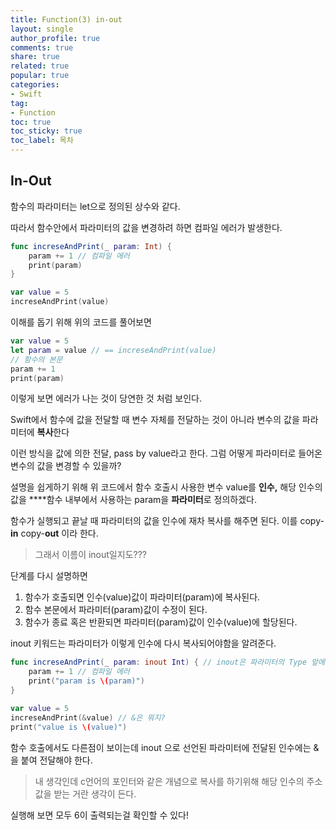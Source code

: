 ```yaml
---
title: Function(3) in-out
layout: single
author_profile: true
comments: true
share: true
related: true
popular: true
categories:
- Swift
tag:
- Function
toc: true
toc_sticky: true
toc_label: 목차
---
```


## In-Out

함수의 파라미터는 let으로 정의된 상수와 같다.

따라서 함수안에서 파라미터의 값을 변경하려 하면 컴파일 에러가 발생한다.

```swift
func increseAndPrint(_ param: Int) {
    param += 1 // 컴파일 에러
    print(param)
}

var value = 5
increseAndPrint(value)
```

이해를 돕기 위해 위의 코드를 풀어보면

```swift
var value = 5
let param = value // == increseAndPrint(value)
// 함수의 본문 
param += 1
print(param)
```

이렇게 보면 에러가 나는 것이 당연한 것 처럼 보인다.

Swift에서 함수에 값을 전달할 때 변수 자체를 전달하는 것이 아니라 변수의 값을 파라미터에 **복사**한다

이런 방식을 값에 의한 전달, pass by value라고 한다. 그럼 어떻게 파라미터로 들어온 변수의 값을 변경할 수 있을까?

설명을 쉽게하기 위해 위 코드에서 함수 호출시 사용한 변수 value를 **인수,** 해당 인수의 값을 ****함수 내부에서 사용하는 param을 **파라미터**로 정의하겠다.

함수가 실행되고 끝날 때 파라미터의 값을 인수에 재차 복사를 해주면 된다. 이를 copy-**in** copy-**out** 이라 한다.

>그래서 이름이 inout일지도???

단계를 다시 설명하면

1. 함수가 호출되면 인수(value)값이 파라미터(param)에 복사된다.
2. 함수 본문에서 파라미터(param)값이 수정이 된다.
3. 함수가 종료 혹은 반환되면 파라미터(param)값이 인수(value)에 할당된다.

inout 키워드는 파라미터가 이렇게 인수에 다시 복사되어야함을 알려준다. 

```swift
func increseAndPrint(_ param: inout Int) { // inout은 파라미터의 Type 앞에 선언
    param += 1 // 컴파일 에러
    print("param is \(param)")
}

var value = 5
increseAndPrint(&value) // &은 뭐지?
print("value is \(value)")
```

함수 호출에서도 다른점이 보이는데 inout 으로 선언된 파라미터에 전달된 인수에는 &을 붙여 전달해야 한다.

> 내 생각인데 c언어의 포인터와 같은 개념으로 복사를 하기위해 해당 인수의 주소값을 받는 거란 생각이 든다.

실행해 보면 모두 6이 출력되는걸 확인할 수 있다!

